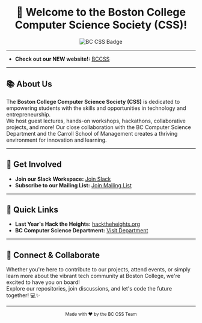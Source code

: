 <h1 align="center">👋 Welcome to the Boston College Computer Science Society (CSS)!</h1>

<p align="center">
  <img src="https://img.shields.io/badge/BC--CSS-Community-blueviolet?style=for-the-badge&logo=github" alt="BC CSS Badge" />
</p>

---

- **Check out our NEW website!:** [BCCSS](https://bccss.co/)

---

## 📚 About Us

The **Boston College Computer Science Society (CSS)** is dedicated to empowering students with the skills and opportunities in technology and entrepreneurship.  
We host guest lectures, hands-on workshops, hackathons, collaborative projects, and more! Our close collaboration with the BC Computer Science Department and the Carroll School of Management creates a thriving environment for innovation and learning.

---

## 🚀 Get Involved

- **Join our Slack Workspace:** [Join Slack](https://bccss.slack.com/)
- **Subscribe to our Mailing List:** [Join Mailing List]((https://mailchi.mp/8125d9b64c7b/sign-up-for-our-newsletter-bccss))

---

## 🔗 Quick Links

- **Last Year's Hack the Heights:** [hacktheheights.org](https://hacktheheights.org)
- **BC Computer Science Department:** [Visit Department](https://www.bc.edu/bc-web/schools/morrissey/departments/computer-science.html)

---

## 🤝 Connect & Collaborate

Whether you're here to contribute to our projects, attend events, or simply learn more about the vibrant tech community at Boston College, we're excited to have you on board!  
Explore our repositories, join discussions, and let's code the future together! 💻✨

---

<p align="center">
  <sub>Made with ❤️ by the BC CSS Team</sub>
</p>
